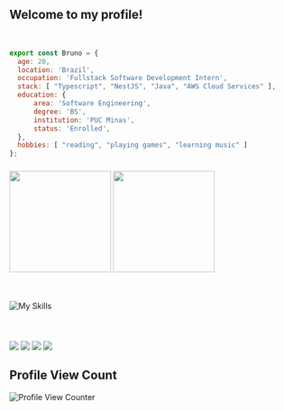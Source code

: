 ## Welcome to my profile!

<br />

```js
export const Bruno = {
  age: 20,
  location: 'Brazil',
  occupation: 'Fullstack Software Development Intern',
  stack: [ "Typescript", "NestJS", "Java", "AWS Cloud Services" ],
  education: {
      area: 'Software Engineering',
      degree: 'BS',
      institution: 'PUC Minas',
      status: 'Enrolled',
  },
  hobbies: [ "reading", "playing games", "learning music" ]
};
```

###

<div>
  <img height="180em" width="auto" src="https://github-readme-stats.vercel.app/api?username=brunopdt&theme=aura_dark&show_icons=true"/>
  <img height="180em" width="auto" src="https://github-readme-stats.vercel.app/api/top-langs/?username=brunopdt&layout=compact&langs_count=7&theme=aura_dark"/>
</div>

<br />
<br />

![My Skills](https://skillicons.dev/icons?i=ts,nest,nodejs,aws,react,materialui,jest,java,postman,mysql,prisma,linux&perline=12)

<br />
    
###
  <a href = "mailto:bruno.pduarte0@gmail.com"><img src="https://img.shields.io/badge/Gmail-D14836?style=for-the-badge&logo=gmail&logoColor=white" target="_blank"></a>
  <a href = "https://www.linkedin.com/in/brunopduarte/" target="_blank"><img src="https://img.shields.io/badge/linkedin-%230077B5.svg?style=for-the-badge&logo=linkedin&logoColor=white" target="_blank"></a>
  <a href = "https://api.whatsapp.com/send?phone=5531991470591&text=ol%C3%A1%2C%20vim%20pelo%20seu%20perfil%20do%20GitHub!%20"><img src="https://img.shields.io/badge/WhatsApp-25D366?style=for-the-badge&logo=whatsapp&logoColor=white" target="_blank"></a>
  <a href="https://discordapp.com/users/363004143813525506/" target="_blank"><img src="https://img.shields.io/badge/Discord-7289DA?style=for-the-badge&logo=discord&logoColor=white" target="_blank"></a> 

## Profile View Count
![Profile View Counter](https://profile-counter.glitch.me/brunopdt/count.svg)

  

  <!--![Snake animation](https://github.com/brunopdt/brunopdt/blob/output/github-contribution-grid-snake.svg)-->
 

</div>
